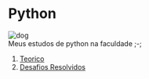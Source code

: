 # Python
![dog](https://github.com/user-attachments/assets/bdc60f6e-dff2-4056-b461-45fdbd647208)
<br/>
 Meus estudos de python na faculdade ;-;

 <ol>
  <li><a href="https://github.com/Carlosouzavalle/Python/tree/main/Fundamentos">Teorico</a></li>
  <li><a href="https://github.com/Carlosouzavalle/Python/tree/main/Desafios">Desafios Resolvidos</a></li>
 </ol>

